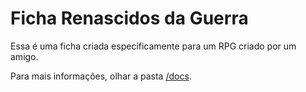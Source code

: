 # Ficha Renascidos da Guerra

Essa é uma ficha criada especificamente para um RPG criado por um amigo.

Para mais informações, olhar a pasta [/docs](./docs).